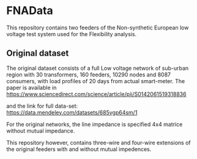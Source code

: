 # FNAData

This repository contains two feeders of the Non-synthetic European low voltage test system used for the Flexibility analysis.
 
## Original dataset

The original dataset consists of a full Low voltage network of sub-urban region with 30 transformers, 160 feeders, 10290 nodes and 8087 consumers, with load profiles of 20 days from actual smart-meter.
The paper is available in https://www.sciencedirect.com/science/article/pii/S0142061519318836

and the link for full data-set: https://data.mendeley.com/datasets/685vgp64sm/1

For the original networks, the line impedance is specified 4x4 matrice without mutual impedance. 

This repository however, contains three-wire and four-wire extensions of the original feeders with and without mutual impedences.
